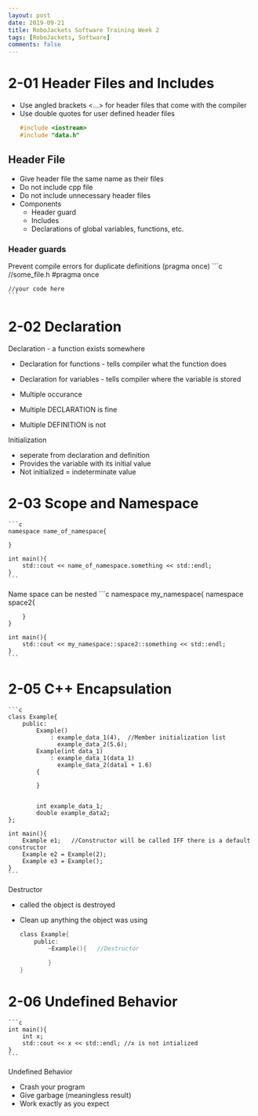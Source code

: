 ```yaml
---
layout: post
date: 2019-09-21
title: RoboJackets Software Training Week 2
tags: [RoboJackets, Software]
comments: false
---
```


# 2-01 Header Files and Includes
- Use angled brackets <...> for header files that come with the compiler
- Use double quotes for user defined header files
    ```c
    #include <iostream>
    #include "data.h"
    ```

## Header File
- Give header file the same name as their files
- Do not include cpp file
- Do not include unnecessary header files
- Components
    - Header guard
    - Includes
    - Declarations of global variables, functions, etc.

### Header guards
Prevent compile errors for duplicate definitions (pragma once)
    ```c
    //some_file.h
    #pragma once

    //your code here
    ```


# 2-02 Declaration
Declaration - a function exists somewhere
- Declaration for functions - tells compiler what the function does
- Declaration for variables - tells compiler where the variable is stored

- Multiple occurance
 - Multiple DECLARATION is fine
 - Multiple DEFINITION is not

Initialization
- seperate from declaration and definition
- Provides the variable with its initial value
- Not initialized = indeterminate value


# 2-03 Scope and Namespace
    ```c
    namespace name_of_namespace{

    }

    int main(){
        std::cout << name_of_namespace.something << std::endl;
    }
    ```

Name space can be nested
    ```c
    namespace my_namespace{
        namespace space2{
            
        }
    }

    int main(){
        std::cout << my_namespace::space2::something << std::endl;
    }
    ```


# 2-05 C++ Encapsulation
    ```c
    class Example{
        public:
            Example()
                : example_data_1(4),  //Member initialization list
                  example_data_2(5.6);
            Example(int data_1)
                : example_data_1(data_1)
                  example_data_2(data1 + 1.6)
            {

            }
            

            int example_data_1;
            double example_data2;
    };

    int main(){
        Example e1;   //Constructor will be called IFF there is a default constructor
        Example e2 = Example(2);
        Example e3 = Example();
    }
    ```

Destructor
- called the object is destroyed
- Clean up anything the object was using

    ```c
    class Example{
        public:
            ~Example(){   //Destructor

            }
    }
    ```


# 2-06 Undefined Behavior
    ```c
    int main(){
        int x;
        std::cout << x << std::endl; //x is not intialized
    }
    ```

Undefined Behavior
- Crash your program
- Give garbage (meaningless result)
- Work exactly as you expect
 